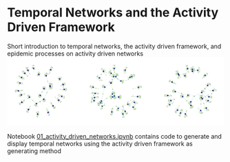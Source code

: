# Temporal Networks and the Activity Driven Framework

Short introduction to temporal networks, the activity driven framework, and epidemic processes on activity driven networks
![alt text](./img.png)

Notebook [01_activity_driven_networks.ipynb](https://github.com/ngozzi/temporal-networks/blob/main/code/01_activity_driven_networks.ipynb) contains code to generate and display temporal networks using the activity driven framework as generating method
